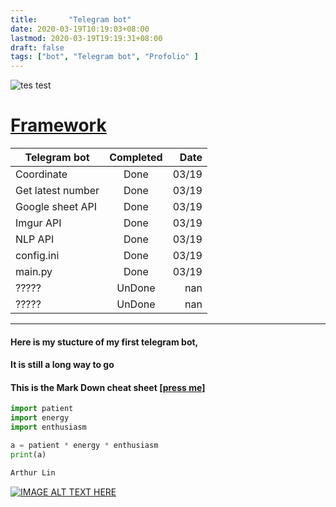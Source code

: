 ```yaml
---
title:       "Telegram bot"
date: 2020-03-19T10:19:03+08:00
lastmod: 2020-03-19T19:19:31+08:00
draft: false
tags: ["bot", "Telegram bot", "Profolio" ]
---
```


![tes test](https://www.freepnglogos.com/uploads/telegram-logo-18.png)
# [Framework](https://github.com/arthur8485)

|Telegram bot			|Completed		| Date  |
| ------------- 		|:-------------:| -----:|
| Coordinate    		| Done			| 03/19 |
| Get latest number     | Done		    | 03/19 |
| Google sheet API	 	| Done     		| 03/19 |
| Imgur API  			| Done 			| 03/19 |
| NLP API    			| Done      	| 03/19 |
| config.ini 			| Done      	| 03/19 |
| main.py 	 			| Done      	| 03/19 |
| ?????					| UnDone    	|  nan	|
| ?????					| UnDone    	|  nan	|

---
#### Here is my stucture of my first telegram bot, 
#### It is still a long way to go
#### This is the Mark Down cheat sheet [[press me](https://github.com/arthur8485)]





```python
import patient
import energy
import enthusiasm

a = patient * energy * enthusiasm
print(a)
```

```python
Arthur Lin 
```



[![IMAGE ALT TEXT HERE](http://img.youtube.com/vi/tkXzZuqkcG0/0.jpg)](http://www.youtube.com/watch?v=tkXzZuqkcG0)




	 





